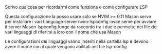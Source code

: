 Scrivo qualcosa per ricordarmi come funziona e come configurare LSP

Questa configurazione la posso usare solo se NVIM >= 0.11
Mason serve per installare i vari Language server
nvim-lspconfig invce serve per avviare il server
Mason-lspconfig funge da raccordo tra i due e permette nei file dei vari linguaggi di riferirsi a loro con il nome che usa Mason

Le configurazioni dei linguaggi vanno inseriti nella cartella lsp e devono avere il nome con il quale vengono abilitati nel file lsp-config
